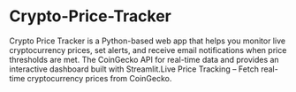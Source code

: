 # Crypto-Price-Tracker
Crypto Price Tracker is a Python-based web app that helps you monitor live cryptocurrency prices, set alerts, and receive email notifications when price thresholds are met. The CoinGecko API for real-time data and provides an interactive dashboard built with Streamlit.Live Price Tracking – Fetch real-time cryptocurrency prices from CoinGecko.   
